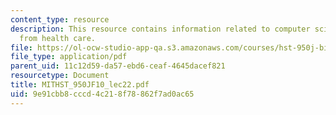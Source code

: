 ```yaml
---
content_type: resource
description: This resource contains information related to computer science challenges
  from health care.
file: https://ol-ocw-studio-app-qa.s3.amazonaws.com/courses/hst-950j-biomedical-computing-fall-2010/9e91cbb8cccd4c218f78862f7ad0ac65_MITHST_950JF10_lec22.pdf
file_type: application/pdf
parent_uid: 11c12d59-da57-ebd6-ceaf-4645dacef821
resourcetype: Document
title: MITHST_950JF10_lec22.pdf
uid: 9e91cbb8-cccd-4c21-8f78-862f7ad0ac65
---
```

